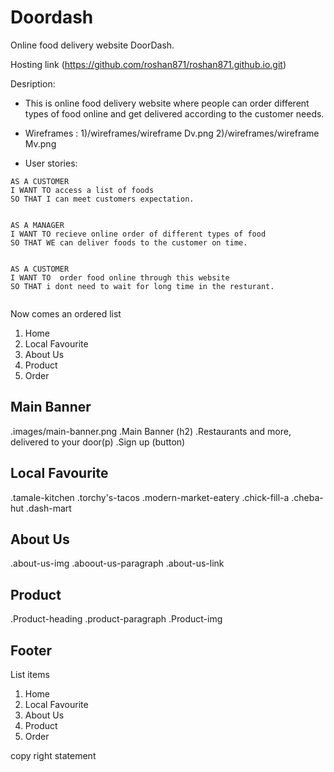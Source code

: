 # Doordash

Online food delivery website DoorDash.

Hosting link (https://github.com/roshan871/roshan871.github.io.git)

Desription:

- This is online food delivery website where people can order different types of food online and get delivered according to the customer needs.

- Wireframes :
  1)/wireframes/wireframe Dv.png
  2)/wireframes/wireframe Mv.png
- User stories:

```
AS A CUSTOMER
I WANT TO access a list of foods
SO THAT I can meet customers expectation.


AS A MANAGER
I WANT TO recieve online order of different types of food
SO THAT WE can deliver foods to the customer on time.


AS A CUSTOMER
I WANT TO  order food online through this website
SO THAT i dont need to wait for long time in the resturant.


```

Now comes an ordered list

1. Home
2. Local Favourite
3. About Us
4. Product
5. Order

## Main Banner

.images/main-banner.png
.Main Banner (h2)
.Restaurants and more, delivered to your door(p)
.Sign up (button)

## Local Favourite

.tamale-kitchen
.torchy's-tacos
.modern-market-eatery
.chick-fill-a
.cheba-hut
.dash-mart

## About Us

.about-us-img
.aboout-us-paragraph
.about-us-link

## Product

.Product-heading
.product-paragraph
.Product-img

## Footer

List items

1. Home
2. Local Favourite
3. About Us
4. Product
5. Order

copy right statement
